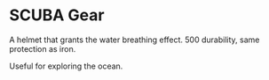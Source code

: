 # SCUBA Gear
A helmet that grants the water breathing effect. 
500 durability, same protection as iron.  

Useful for exploring the ocean.